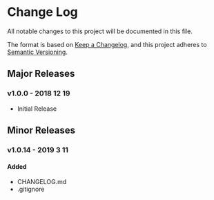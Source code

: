 # Change Log
All notable changes to this project will be documented in this file.

The format is based on [Keep a Changelog](https://keepachangelog.com/en/1.0.0/),
and this project adheres to [Semantic Versioning](https://semver.org/spec/v2.0.0.html).

<!-- ## [Unreleased]
#### Added
#### Changed
#### Removed -->

## Major Releases
### v1.0.0 - 2018 12 19
  * Initial Release

## Minor Releases
### v1.0.14 - 2019 3 11
#### Added
  * CHANGELOG.md
  * .gitignore

<!-- LINKS -->
<!-- RELEASES -->
[Unreleased]: https://github.com/spiray/exponentiation/compare/v1.0.0...HEAD

<!-- ISSUES -->
